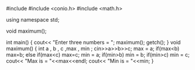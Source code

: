 #include <iostream>
#include <conio.h>
#include <math.h>

using namespace std;

void maximum();

int main()
{
    cout<< "Enter three numbers = ";
    maximum();
    getch();
}
void maximum()
{
    int a , b , c ,max , min ;
    cin>>a>>b>>c;
    max = a;
    if(max<b)
       max=b;
    else if(max<c)
       max=c;
    min = a;
    if(min>b)
        min = b;
    if(min>c)
        min = c;
    cout<< "Max is = "<<max<<endl;
    cout<< "Min is = "<<min;
}

